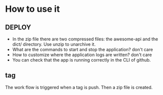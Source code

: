 # How to use it

## DEPLOY

- In the zip file there are two compressed files: the awesome-api and
the dict/ directory. Use unzip to unarchive it.
- What are the commands to start and stop the application? don't care
- How to customize where the application logs are written? don't care
- You can check that the app is running correctly in the CLI of github.

## tag

The work flow is triggered when a tag is push. Then a zip file is created.